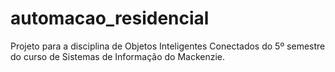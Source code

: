 # automacao_residencial
Projeto para a disciplina de Objetos Inteligentes Conectados do 5º semestre do curso de Sistemas de Informação do Mackenzie.
